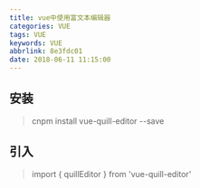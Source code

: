 ```yaml
---
title: vue中使用富文本编辑器
categories: VUE
tags: VUE
keywords: VUE
abbrlink: 8e3fdc01
date: 2018-06-11 11:15:00
---
```


## 安装
> cnpm install vue-quill-editor --save

## 引入

> import { quillEditor } from 'vue-quill-editor'